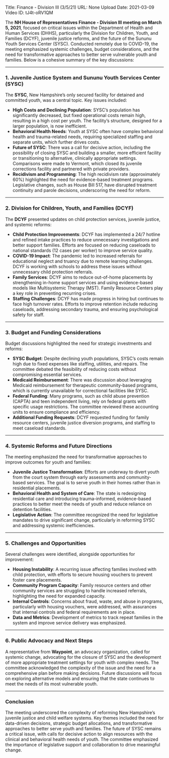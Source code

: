 Title: Finance - Division III (3/5/21)
URL: None
Upload Date: 2021-03-09
Video ID: tJ4t-oRV1QM

The **NH House of Representatives Finance - Division III meeting on March 5, 2021**, focused on critical issues within the Department of Health and Human Services (DHHS), particularly the Division for Children, Youth, and Families (DCYF), juvenile justice reforms, and the future of the Sununu Youth Services Center (SYSC). Conducted remotely due to COVID-19, the meeting emphasized systemic challenges, budget considerations, and the need for transformative approaches to better serve vulnerable youth and families. Below is a cohesive summary of the key discussions:

---

### **1. Juvenile Justice System and Sununu Youth Services Center (SYSC)**
The **SYSC**, New Hampshire’s only secured facility for detained and committed youth, was a central topic. Key issues included:
- **High Costs and Declining Population**: SYSC’s population has significantly decreased, but fixed operational costs remain high, resulting in a high cost per youth. The facility’s structure, designed for a larger population, is now inefficient.
- **Behavioral Health Needs**: Youth at SYSC often have complex behavioral health and trauma-related needs, requiring specialized staffing and separate units, which further drives costs.
- **Future of SYSC**: There was a call for decisive action, including the possibility of closing SYSC and building a smaller, more efficient facility or transitioning to alternative, clinically appropriate settings. Comparisons were made to Vermont, which closed its juvenile corrections facility and partnered with private providers.
- **Recidivism and Programming**: The high recidivism rate (approximately 60%) highlighted the need for evidence-based treatment programs. Legislative changes, such as House Bill 517, have disrupted treatment continuity and parole decisions, underscoring the need for reform.

---

### **2. Division for Children, Youth, and Families (DCYF)**
The **DCYF** presented updates on child protection services, juvenile justice, and systemic reforms:
- **Child Protection Improvements**: DCYF has implemented a 24/7 hotline and refined intake practices to reduce unnecessary investigations and better support families. Efforts are focused on reducing caseloads to national standards (12 cases per worker) to improve service quality.
- **COVID-19 Impact**: The pandemic led to increased referrals for educational neglect and truancy due to remote learning challenges. DCYF is working with schools to address these issues without unnecessary child protection referrals.
- **Family Services**: DCYF aims to reduce out-of-home placements by strengthening in-home support services and using evidence-based models like Multisystemic Therapy (MST). Family Resource Centers play a key role in preventing recurring crises.
- **Staffing Challenges**: DCYF has made progress in hiring but continues to face high turnover rates. Efforts to improve retention include reducing caseloads, addressing secondary trauma, and ensuring psychological safety for staff.

---

### **3. Budget and Funding Considerations**
Budget discussions highlighted the need for strategic investments and reforms:
- **SYSC Budget**: Despite declining youth populations, SYSC’s costs remain high due to fixed expenses like staffing, utilities, and repairs. The committee debated the feasibility of reducing costs without compromising essential services.
- **Medicaid Reimbursement**: There was discussion about leveraging Medicaid reimbursement for therapeutic community-based programs, which is currently unavailable for correctional facilities like SYSC.
- **Federal Funding**: Many programs, such as child abuse prevention (CAPTA) and teen independent living, rely on federal grants with specific usage restrictions. The committee reviewed these accounting units to ensure compliance and efficiency.
- **Additional Funding Requests**: DCYF requested funding for family resource centers, juvenile justice diversion programs, and staffing to meet caseload standards.

---

### **4. Systemic Reforms and Future Directions**
The meeting emphasized the need for transformative approaches to improve outcomes for youth and families:
- **Juvenile Justice Transformation**: Efforts are underway to divert youth from the court system through early assessments and community-based services. The goal is to serve youth in their homes rather than in residential placements.
- **Behavioral Health and System of Care**: The state is redesigning residential care and introducing trauma-informed, evidence-based practices to better meet the needs of youth and reduce reliance on detention facilities.
- **Legislative Action**: The committee recognized the need for legislative mandates to drive significant change, particularly in reforming SYSC and addressing systemic inefficiencies.

---

### **5. Challenges and Opportunities**
Several challenges were identified, alongside opportunities for improvement:
- **Housing Instability**: A recurring issue affecting families involved with child protection, with efforts to secure housing vouchers to prevent foster care placements.
- **Community Program Capacity**: Family resource centers and other community services are struggling to handle increased referrals, highlighting the need for expanded capacity.
- **Internal Controls**: Concerns about fraud, waste, and abuse in programs, particularly with housing vouchers, were addressed, with assurances that internal controls and federal requirements are in place.
- **Data and Metrics**: Development of metrics to track repeat families in the system and improve service delivery was emphasized.

---

### **6. Public Advocacy and Next Steps**
A representative from **Waypoint**, an advocacy organization, called for systemic change, advocating for the closure of SYSC and the development of more appropriate treatment settings for youth with complex needs. The committee acknowledged the complexity of the issue and the need for a comprehensive plan before making decisions. Future discussions will focus on exploring alternative models and ensuring that the state continues to meet the needs of its most vulnerable youth.

---

### **Conclusion**
The meeting underscored the complexity of reforming New Hampshire’s juvenile justice and child welfare systems. Key themes included the need for data-driven decisions, strategic budget allocations, and transformative approaches to better serve youth and families. The future of SYSC remains a critical issue, with calls for decisive action to align resources with the clinical and behavioral health needs of youth. The committee emphasized the importance of legislative support and collaboration to drive meaningful change.